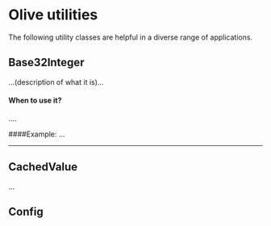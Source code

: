 # Olive utilities
The following utility classes are helpful in a diverse range of applications.

## Base32Integer
...(description of what it is)...

#### When to use it?
....

####Example:
...

---

## CachedValue
...

## Config

